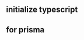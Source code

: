 ## initialize typescript

<!-- npm init -y
npx tsc --init
npm install pg
npm install @types/pg
 -->

<!-- Docker 
-- docker run --name postgres3 -e POSTGRES_PASSWORD=sagar -d -p 5432:5432 postgres

 -->


 <!-- tsc -b 
 node ./dist/index.js -->



 ## for prisma

 <!-- npm init -y
 npm install prisma typescript ts-node @types/node --save-dev
 npx tsc --init
 npx prisma migrate dev --name UserAndTodoAdded 
 npx ts-node src/index.ts -->